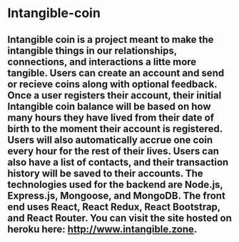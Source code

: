 # Intangible-coin

## Intangible coin is a project meant to make the intangible things in our relationships, connections, and interactions a litte more tangible. Users can create an account and send or recieve coins along with optional feedback. Once a user registers their account, their initial Intangible coin balance will be based on how many hours they have lived from their date of birth to the moment their account is registered. Users will also automatically accrue one coin every hour for the rest of their lives. Users can also have a list of contacts, and their transaction history will be saved to their accounts. The technologies used for the backend are Node.js, Express.js, Mongoose, and MongoDB. The front end uses React, React Redux, React Bootstrap, and React Router. You can visit the site hosted on heroku here: http://www.intangible.zone.

